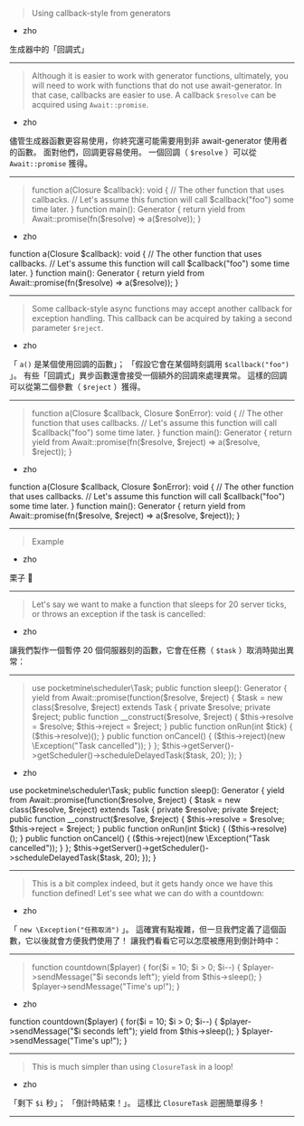 > Using callback\-style from generators
   * zho

生成器中的「回調式」

***
> Although it is easier to work with generator functions,
> ultimately, you will need to work with functions that do not use await\-generator\.
> In that case, callbacks are easier to use\.
> A callback `$resolve` can be acquired using `Await::promise`\.
   * zho

儘管生成器函數更容易使用，你終究還可能需要用到非 await\-generator 使用者的函數。
面對他們，回調更容易使用。
一個回調（ `$resolve` ）可以從 `Await::promise` 獲得。

***
> function a\(Closure \$callback\)\: void \{&#10;&#9;\/\/ The other function that uses callbacks\.&#10;&#9;\/\/ Let\'s assume this function will call \$callback\(\"foo\"\) some time later\.&#10;\}&#10;&#10;function main\(\)\: Generator \{&#10;&#9;return yield from Await\:\:promise\(fn\(\$resolve\) \=\> a\(\$resolve\)\)\;&#10;\}&#10;
   * zho

function a\(Closure \$callback\)\: void \{&#10;&#9;\/\/ The other function that uses callbacks\.&#10;&#9;\/\/ Let\'s assume this function will call \$callback\(\"foo\"\) some time later\.&#10;\}&#10;&#10;function main\(\)\: Generator \{&#10;&#9;return yield from Await\:\:promise\(fn\(\$resolve\) \=\> a\(\$resolve\)\)\;&#10;\}&#10;

***
> Some callback\-style async functions may accept another callback for exception handling. This callback can be acquired by taking a second parameter `$reject`.
   * zho

「 `a()` 是某個使用回調的函數」；
「假設它會在某個時刻調用 `$callback("foo")` 」。
有些「回調式」異步函數還會接受一個額外的回調來處理異常。
這樣的回調可以從第二個參數（ `$reject` ）獲得。

***
> function a\(Closure \$callback, Closure \$onError\)\: void \{&#10;&#9;\/\/ The other function that uses callbacks\.&#10;&#9;\/\/ Let\'s assume this function will call \$callback\(\"foo\"\) some time later\.&#10;\}&#10;&#10;function main\(\)\: Generator \{&#10;&#9;return yield from Await\:\:promise\(fn\(\$resolve, \$reject\) \=\> a\(\$resolve, \$reject\)\)\;&#10;\}&#10;
   * zho

function a\(Closure \$callback, Closure \$onError\)\: void \{&#10;&#9;\/\/ The other function that uses callbacks\.&#10;&#9;\/\/ Let\'s assume this function will call \$callback\(\"foo\"\) some time later\.&#10;\}&#10;&#10;function main\(\)\: Generator \{&#10;&#9;return yield from Await\:\:promise\(fn\(\$resolve, \$reject\) \=\> a\(\$resolve, \$reject\)\)\;&#10;\}&#10;

***
> Example
   * zho

栗子 🌰

***
> Let\'s say we want to make a function that sleeps for 20 server ticks,
> or throws an exception if the task is cancelled\:
   * zho

讓我們製作一個暫停 20 個伺服器刻的函數，它會在任務（ `$task` ）取消時拋出異常：

***
> use pocketmine\\scheduler\\Task\;&#10;&#10;public function sleep\(\)\: Generator \{&#10;&#9;yield from Await\:\:promise\(function\(\$resolve, \$reject\) \{&#10;&#9;&#9;\$task \= new class\(\$resolve, \$reject\) extends Task \{&#10;&#9;&#9;&#9;private \$resolve\;&#10;&#9;&#9;&#9;private \$reject\;&#10;&#9;&#9;&#9;public function \_\_construct\(\$resolve, \$reject\) \{&#10;&#9;&#9;&#9;&#9;\$this\-\>resolve \= \$resolve\;&#10;&#9;&#9;&#9;&#9;\$this\-\>reject \= \$reject\;&#10;&#9;&#9;&#9;\}&#10;&#9;&#9;&#9;public function onRun\(int \$tick\) \{&#10;&#9;&#9;&#9;&#9;\(\$this\-\>resolve\)\(\)\;&#10;&#9;&#9;&#9;\}&#10;&#9;&#9;&#9;public function onCancel\(\) \{&#10;&#9;&#9;&#9;&#9;\(\$this\-\>reject\)\(new \\Exception\(\"Task cancelled\"\)\)\;&#10;&#9;&#9;&#9;\}&#10;&#9;&#9;\}\;&#10;&#9;&#9;\$this\-\>getServer\(\)\-\>getScheduler\(\)\-\>scheduleDelayedTask\(\$task, 20\)\;&#10;&#9;\}\)\;&#10;\}&#10;
   * zho

use pocketmine\\scheduler\\Task\;&#10;&#10;public function sleep\(\)\: Generator \{&#10;&#9;yield from Await\:\:promise\(function\(\$resolve, \$reject\) \{&#10;&#9;&#9;\$task \= new class\(\$resolve, \$reject\) extends Task \{&#10;&#9;&#9;&#9;private \$resolve\;&#10;&#9;&#9;&#9;private \$reject\;&#10;&#9;&#9;&#9;public function \_\_construct\(\$resolve, \$reject\) \{&#10;&#9;&#9;&#9;&#9;\$this\-\>resolve \= \$resolve\;&#10;&#9;&#9;&#9;&#9;\$this\-\>reject \= \$reject\;&#10;&#9;&#9;&#9;\}&#10;&#9;&#9;&#9;public function onRun\(int \$tick\) \{&#10;&#9;&#9;&#9;&#9;\(\$this\-\>resolve\)\(\)\;&#10;&#9;&#9;&#9;\}&#10;&#9;&#9;&#9;public function onCancel\(\) \{&#10;&#9;&#9;&#9;&#9;\(\$this\-\>reject\)\(new \\Exception\(\"Task cancelled\"\)\)\;&#10;&#9;&#9;&#9;\}&#10;&#9;&#9;\}\;&#10;&#9;&#9;\$this\-\>getServer\(\)\-\>getScheduler\(\)\-\>scheduleDelayedTask\(\$task, 20\)\;&#10;&#9;\}\)\;&#10;\}&#10;

***
> This is a bit complex indeed, but it gets handy once we have this function defined!
> Let\'s see what we can do with a countdown\:
   * zho

「 `new \Exception("任務取消")` 」。
這確實有點複雜，但一旦我們定義了這個函數，它以後就會方便我們使用了！
讓我們看看它可以怎麼被應用到倒計時中：

***
> function countdown\(\$player\) \{&#10;&#9;for\(\$i \= 10\; \$i \> 0\; \$i\-\-\) \{&#10;&#9;&#9;\$player\-\>sendMessage\(\"\$i seconds left\"\)\;&#10;&#9;&#9;yield from \$this\-\>sleep\(\)\;&#10;&#9;\}&#10;&#10;&#9;\$player\-\>sendMessage\(\"Time\'s up!\"\)\;&#10;\}&#10;
   * zho

function countdown\(\$player\) \{&#10;&#9;for\(\$i \= 10\; \$i \> 0\; \$i\-\-\) \{&#10;&#9;&#9;\$player\-\>sendMessage\(\"\$i seconds left\"\)\;&#10;&#9;&#9;yield from \$this\-\>sleep\(\)\;&#10;&#9;\}&#10;&#10;&#9;\$player\-\>sendMessage\(\"Time\'s up!\"\)\;&#10;\}&#10;

***
> This is much simpler than using `ClosureTask` in a loop!
   * zho

「剩下 `$i` 秒」；
「倒計時結束！」。
這樣比 `ClosureTask` 迴圈簡單得多！

***
